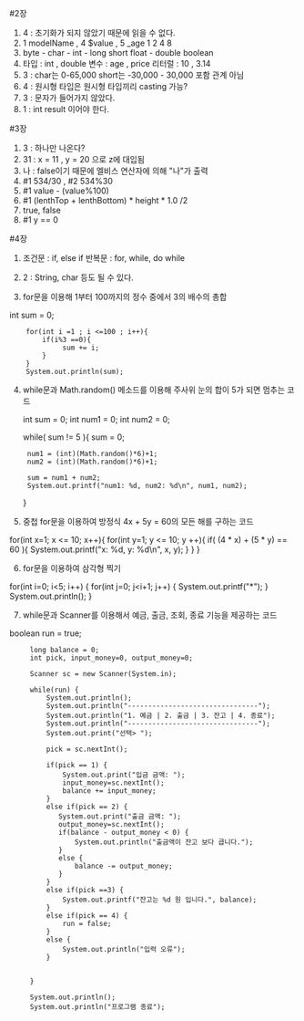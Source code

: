 #2장

1. 4 : 초기화가 되지 않았기 때문에 읽을 수 없다.
2. 1 modelName , 4 $value , 5 _age
    1      2       4       8
3. byte - char  - int  - long
          short
                 float - double
   boolean
4. 타입 : int , double
   변수 : age , price
   리터럴 : 10 , 3.14
5. 3 : char는 0-65,000 short는 -30,000 - 30,000 포함 관계 아님
6. 4 : 원시형 타입은 원시형 타입끼리 casting 가능?
7. 3 : 문자가 들어가지 않았다.
8. 1 : int result 이어야 한다.

#3장

1. 3 : 하나만 나온다?
2. 31 : x = 11 , y = 20 으로 z에 대입됨
3. 나 : false이기 때문에 엘비스 연산자에 의해 "나"가 출력
4. #1 534/30 , #2 534%30
5. #1 value - (value%100)
6. #1 (lenthTop + lenthBottom) * height * 1.0 /2
7. true, false
8. #1 y == 0

#4장

1. 조건문 : if, else if
   반복문 : for, while, do while
2. 2 : String, char 등도 될 수 있다.

3. for문을 이용해 1부터 100까지의 정수 중에서 3의 배수의 총합 

int sum = 0;


    	for(int i =1 ; i <=100 ; i++){
    	    if(i%3 ==0){
    	         sum += i;
    	    }
    	}
        System.out.println(sum);

4. while문과 Math.random() 메소드를 이용해 주사위 눈의 합이 5가 되면 멈추는 코드

    int sum = 0;
    int num1 = 0;
   	int num2 = 0;

   	while( sum != 5 ){
    	sum = 0;

        num1 = (int)(Math.random()*6)+1;
        num2 = (int)(Math.random()*6)+1;

        sum = num1 + num2;
        System.out.printf("num1: %d, num2: %d\n", num1, num2);
    
    }
   	   
5. 중첩 for문을 이용하여 방정식 4x + 5y = 60의 모든 해를 구하는 코드

for(int x=1; x <= 10; x++){
    	    for(int y=1; y <= 10; y ++){
    	        if( (4 * x) + (5 * y) == 60 ){
    	            System.out.printf("x: %d, y: %d\n", x, y);
    	        }
    	    }
    	}

6. for문을 이용하여 삼각형 찍기

for(int i=0; i<5; i++) {
    		for(int j=0; j<i+1; j++) {
    			System.out.printf("*");
    		}
    		System.out.println();
    	}

7. while문과 Scanner를 이용해서 예금, 출금, 조회, 종료 기능을 제공하는 코드

boolean run = true;
    	 
    	 long balance = 0;
    	 int pick, input_money=0, output_money=0;
    	 
    	 Scanner sc = new Scanner(System.in);
    	 
    	 while(run) {
    		 System.out.println();
    		 System.out.println("--------------------------------");
    		 System.out.println("1. 예금 | 2. 출금 | 3. 잔고 | 4. 종료");
    		 System.out.println("--------------------------------");
    		 System.out.print("선택> ");
    		 
    		 pick = sc.nextInt();
    		 
    		 if(pick == 1) {
    			 System.out.print("입금 금액: ");
    			 input_money=sc.nextInt();
    			 balance += input_money;
    		 }
    		 else if(pick == 2) {
    			System.out.print("출금 금액: "); 
    			output_money=sc.nextInt();
    			if(balance - output_money < 0) {
    				System.out.println("출금액이 잔고 보다 큽니다.");
    			}
    			else {
    				balance -= output_money;
    			}
    		 }
    		 else if(pick ==3) {
    			 System.out.printf("잔고는 %d 원 입니다.", balance);
    		 }
    		 else if(pick == 4) {
    			 run = false;
    		 }
    		 else {
    			 System.out.println("입력 오류");
    		 }
    		 
    		 
    	 }
    	 
    	 System.out.println();
    	 System.out.println("프로그램 종료");
    	 




